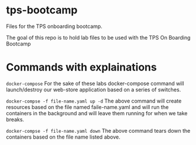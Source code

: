 # tps-bootcamp
Files for the TPS onboarding bootcamp.  

The goal of this repo is to hold lab files to be used with the TPS On Boarding Bootcamp

# Commands with explainations

`docker-compose`
For the sake of these labs docker-compose command will launch/destroy our web-store application based on a series of switches.

`docker-compse -f file-name.yaml up -d`
The above command will create resources based on the file named faile-name.yaml and will run the containers in the background and will leave them running for when we take breaks.

`docker-compse -f file-name.yaml down`
The above command tears down the containers based on the file name listed above.


